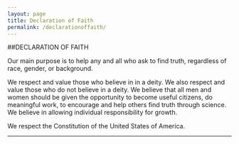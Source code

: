 ```yaml
---
layout: page
title: Declaration of Faith
permalink: /declarationoffaith/
---
```


##DECLARATION OF FAITH

Our main purpose is to help any and all who ask to find truth, regardless of race, gender, or background.

We respect and value those who believe in in a deity. We also respect and value those who do not believe in a deity. We believe that all men and women should be given the opportunity to become useful citizens, do meaningful work, to encourage and help others find truth through science. We believe in allowing individual responsibility for growth.

We respect the Constitution of the United States of America.

----
